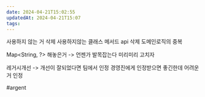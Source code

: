 ```yaml
---
date: 2024-04-21T15:02:55
updatedAt: 2024-04-21T15:07
tags: 
---
```



사용하지 않는 거 삭제
사용하지않는 클래스 메서드 api 삭제
도메인로직의 중복

Map<String, ?> 해놓은거
-> 언젠가 발목잡는다
미리미리 고치자

레거시개선
-> 개선이 잘되었다면 팀에서 인정
경영진에게 인정받으면 좋긴한데 어려운거 인정

#argent 